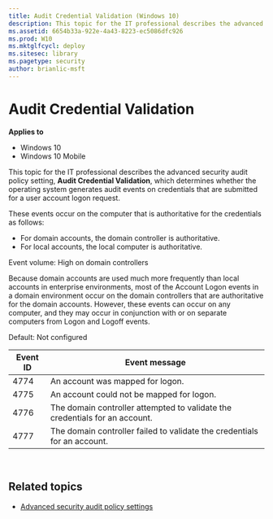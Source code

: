 ```yaml
---
title: Audit Credential Validation (Windows 10)
description: This topic for the IT professional describes the advanced security audit policy setting, Audit Credential Validation, which determines whether the operating system generates audit events on credentials that are submitted for a user account logon request.
ms.assetid: 6654b33a-922e-4a43-8223-ec5086dfc926
ms.prod: W10
ms.mktglfcycl: deploy
ms.sitesec: library
ms.pagetype: security
author: brianlic-msft
---
```


# Audit Credential Validation

**Applies to**
-   Windows 10
-   Windows 10 Mobile

This topic for the IT professional describes the advanced security audit policy setting, **Audit Credential Validation**, which determines whether the operating system generates audit events on credentials that are submitted for a user account logon request.

These events occur on the computer that is authoritative for the credentials as follows:

-   For domain accounts, the domain controller is authoritative.
-   For local accounts, the local computer is authoritative.

Event volume: High on domain controllers

Because domain accounts are used much more frequently than local accounts in enterprise environments, most of the Account Logon events in a domain environment occur on the domain controllers that are authoritative for the domain accounts. However, these events can occur on any computer, and they 
may occur in conjunction with or on separate computers from Logon and Logoff events.

Default: Not configured

| Event ID | Event message |
| - | - |
| 4774 | An account was mapped for logon. |
| 4775 | An account could not be mapped for logon. |
| 4776 | The domain controller attempted to validate the credentials for an account. |
| 4777 | The domain controller failed to validate the credentials for an account. |
 
## Related topics

- [Advanced security audit policy settings](advanced-security-audit-policy-settings.md)
 
 
